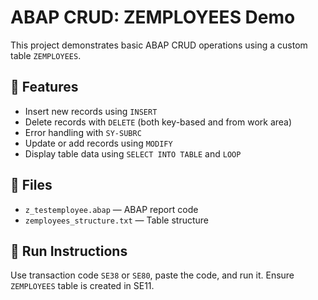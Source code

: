 # ABAP CRUD: ZEMPLOYEES Demo

This project demonstrates basic ABAP CRUD operations using a custom table `ZEMPLOYEES`.

## 💼 Features

- Insert new records using `INSERT`
- Delete records with `DELETE` (both key-based and from work area)
- Error handling with `SY-SUBRC`
- Update or add records using `MODIFY`
- Display table data using `SELECT INTO TABLE` and `LOOP`

## 📂 Files

- `z_testemployee.abap` — ABAP report code
- `zemployees_structure.txt` — Table structure

## 🚀 Run Instructions

Use transaction code `SE38` or `SE80`, paste the code, and run it. Ensure `ZEMPLOYEES` table is created in SE11.
